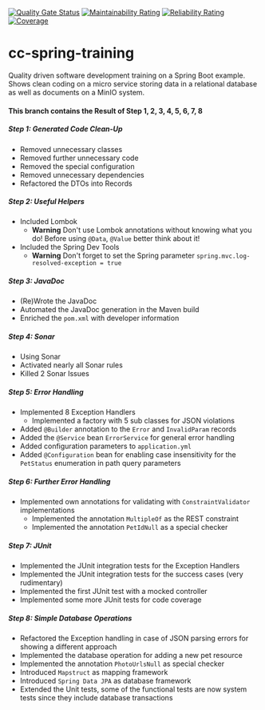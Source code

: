 [![Quality Gate Status](https://sonarcloud.io/api/project_badges/measure?project=dirweis_cc-spring-training&metric=alert_status)](https://sonarcloud.io/dashboard?id=dirweis_cc-spring-training)
[![Maintainability Rating](https://sonarcloud.io/api/project_badges/measure?project=dirweis_cc-spring-training&metric=sqale_rating)](https://sonarcloud.io/dashboard?id=dirweis_cc-spring-training)
[![Reliability Rating](https://sonarcloud.io/api/project_badges/measure?project=dirweis_cc-spring-training&metric=reliability_rating)](https://sonarcloud.io/dashboard?id=dirweis_cc-spring-training)
[![Coverage](https://sonarcloud.io/api/project_badges/measure?project=dirweis_cc-spring-training&metric=coverage)](https://sonarcloud.io/dashboard?id=dirweis_cc-spring-training)
# cc-spring-training
Quality driven software development training on a Spring Boot example. Shows clean coding on a micro service storing data in a relational database as well as documents on a MinIO system.

#### This branch contains the Result of Step 1, 2, 3, 4, 5, 6, 7, 8
##### Step 1: Generated Code Clean-Up
- Removed unnecessary classes
- Removed further unnecessary code
- Removed the special configuration
- Removed unnecessary dependencies
- Refactored the DTOs into Records

##### Step 2: Useful Helpers
- Included Lombok
     - **Warning** Don't use Lombok annotations without knowing what you do! Before using `@Data`, `@Value` better think about it!
- Included the Spring Dev Tools
     - **Warning** Don't forget to set the Spring parameter `spring.mvc.log-resolved-exception = true`

##### Step 3: JavaDoc
- (Re)Wrote the JavaDoc
- Automated the JavaDoc generation in the Maven build
- Enriched the `pom.xml` with developer information

##### Step 4: Sonar
- Using Sonar
- Activated nearly all Sonar rules
- Killed 2 Sonar Issues

##### Step 5: Error Handling
 - Implemented 8 Exception Handlers
     - Implemented a factory with 5 sub classes for JSON violations
 - Added `@Builder` annotation to the `Error` and `InvalidParam` records
 - Added the `@Service` bean `ErrorService` for general error handling
 - Added configuration parameters to `application.yml`
 - Added `@Configuration` bean for enabling case insensitivity for the `PetStatus` enumeration in path query parameters

##### Step 6: Further Error Handling
 - Implemented own annotations for validating with `ConstraintValidator` implementations
     - Implemented the annotation `MultipleOf` as the REST constraint
     - Implemented the annotation `PetIdNull` as a special checker

##### Step 7: JUnit
 - Implemented the JUnit integration tests for the Exception Handlers
 - Implemented the JUnit integration tests for the success cases (very rudimentary)
 - Implemented the first JUnit test with a mocked controller
 - Implemented some more JUnit tests for code coverage

##### Step 8: Simple Database Operations
 - Refactored the Exception handling in case of JSON parsing errors for showing a different approach
 - Implemented the database operation for adding a new pet resource
 - Implemented the annotation `PhotoUrlsNull` as special checker
 - Introduced `Mapstruct` as mapping framework
 - Introduced `Spring Data JPA` as database framework
 - Extended the Unit tests, some of the functional tests are now system tests since they include database transactions
